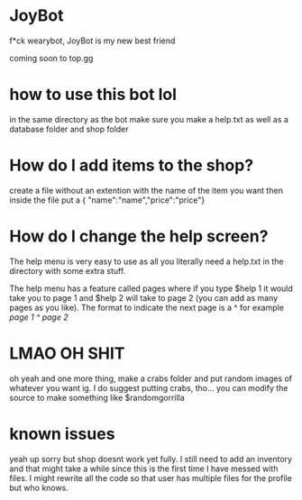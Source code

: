 # JoyBot
f*ck wearybot, JoyBot is my new best friend

coming soon to top.gg

# how to use this bot lol
in the same directory as the bot make sure you make a help.txt as well as a database folder and shop folder

# How do I add items to the shop?
create a file without an extention with the name of the item you want
then inside the file put a { "name":"name","price":"price"}

# How do I change the help screen?
The help menu is very easy to use as all you literally need a help.txt in the directory with some extra stuff.

The help menu has a feature called pages where if you type $help 1 it would take you to page 1 and $help 2 will take to page 2 (you can add as many pages as you like).
The format to indicate the next page is a ^ for example *page 1 ^ page 2* 

# LMAO OH SHIT
oh yeah and one more thing, make a crabs folder and put random images of whatever you want ig. I do suggest putting crabs, tho... you can modify the source to make
something like $randomgorrilla


# known issues
yeah up sorry but shop doesnt work yet fully. I still need to add an inventory and that might take a while since this is the first time I have messed with files. I might rewrite all the code so that user has multiple files for the profile but who knows.
